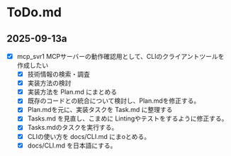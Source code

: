 # ToDo.md

## 2025-09-13a

- [x] mcp_svr1 MCPサーバーの動作確認用として、CLIのクライアントツールを作成したい
  - [x] 技術情報の検索・調査
  - [x] 実装方法の検討
  - [x] 実装方法を Plan.md にまとめる
  - [x] 既存のコードとの統合について検討し、Plan.mdを修正する。
  - [x] Plan.mdを元に、実装タスクを Task.md に整理する
  - [x] Tasks.md を見直し、こまめに Lintingやテストをするように修正する。
  - [x] Tasks.mdのタスクを実行する。
  - [x] CLIの使い方を docs/CLI.md にまoとめる。
  - [x] docs/CLI.md を日本語にする。
